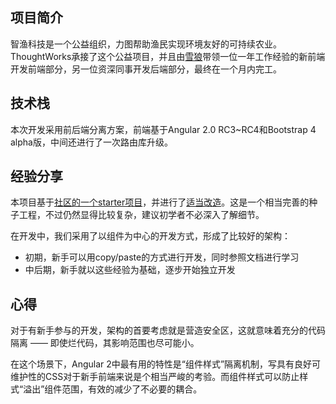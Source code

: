## 项目简介

智渔科技是一个公益组织，力图帮助渔民实现环境友好的可持续农业。ThoughtWorks承接了这个公益项目，并且由[雪狼](/bbs/author/雪狼)带领一位一年工作经验的新前端开发前端部分，另一位资深同事开发后端部分，最终在一个月内完工。

## 技术栈

本次开发采用前后端分离方案，前端基于Angular 2.0 RC3~RC4和Bootstrap 4 alpha版，中间还进行了一次路由库升级。

## 经验分享

本项目基于[社区的一个starter项目](https://github.com/AngularClass/angular2-webpack-starter)，并进行了[适当改造](https://github.com/asnowwolf/angular2-webpack-starter)。这是一个相当完善的种子工程，不过仍然显得比较复杂，建议初学者不必深入了解细节。

在开发中，我们采用了以组件为中心的开发方式，形成了比较好的架构：

- 初期，新手可以用copy/paste的方式进行开发，同时参照文档进行学习
- 中后期，新手就以这些经验为基础，逐步开始独立开发

## 心得

对于有新手参与的开发，架构的首要考虑就是营造安全区，这就意味着充分的代码隔离 —— 即使烂代码，其影响范围也尽可能小。

在这个场景下，Angular 2中最有用的特性是“组件样式”隔离机制，写具有良好可维护性的CSS对于新手前端来说是个相当严峻的考验。而组件样式可以防止样式“溢出”组件范围，有效的减少了不必要的耦合。